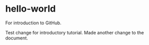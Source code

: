 # hello-world
For introduction to GitHub.

Test change for introductory tutorial.
Made another change to the document.
